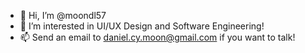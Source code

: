 - 👋 Hi, I’m @moondl57
- 👀 I’m interested in UI/UX Design and Software Engineering!
- 📫 Send an email to daniel.cy.moon@gmail.com if you want to talk!

<!---
moondl57/moondl57 is a ✨ special ✨ repository because its `README.md` (this file) appears on your GitHub profile.
You can click the Preview link to take a look at your changes.
--->
